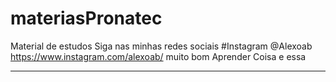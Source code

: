 # materiasPronatec
 Material de estudos
 Siga nas minhas redes sociais
 #Instagram
 @Alexoab
https://www.instagram.com/alexoab/
muito bom 
Aprender 
Coisa e essa 
**********************************
